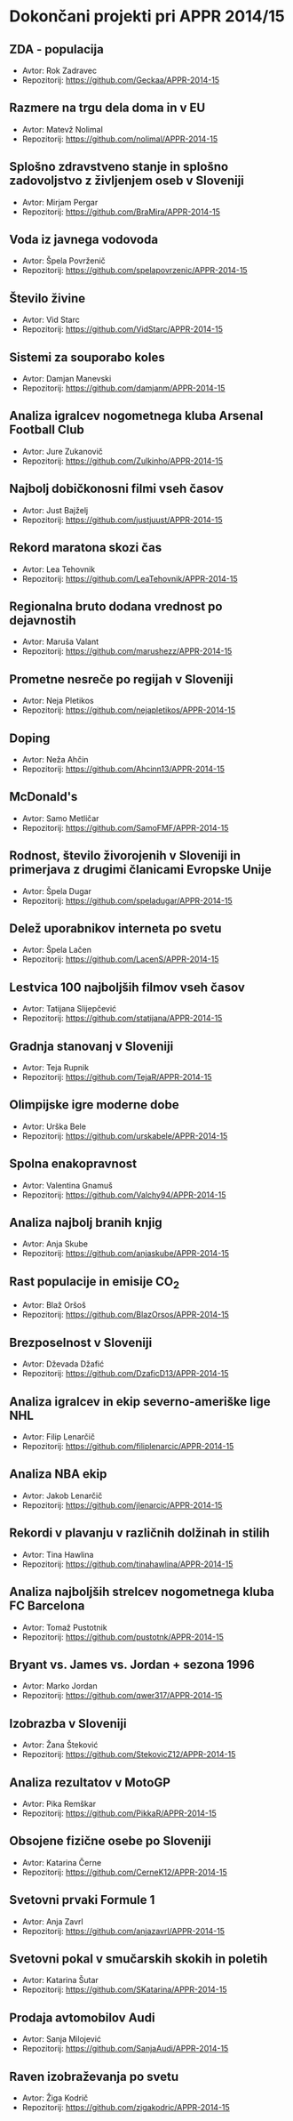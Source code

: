 # Dokončani projekti pri APPR 2014/15

## ZDA - populacija
* Avtor: Rok Zadravec
* Repozitorij: https://github.com/Geckaa/APPR-2014-15

## Razmere na trgu dela doma in v EU
* Avtor: Matevž Nolimal
* Repozitorij: https://github.com/nolimal/APPR-2014-15

## Splošno zdravstveno stanje in splošno zadovoljstvo z življenjem oseb v Sloveniji
* Avtor: Mirjam Pergar
* Repozitorij: https://github.com/BraMira/APPR-2014-15

## Voda iz javnega vodovoda
* Avtor: Špela Povrženič
* Repozitorij: https://github.com/spelapovrzenic/APPR-2014-15

## Število živine
* Avtor: Vid Starc
* Repozitorij: https://github.com/VidStarc/APPR-2014-15

## Sistemi za souporabo koles
* Avtor: Damjan Manevski
* Repozitorij: https://github.com/damjanm/APPR-2014-15

## Analiza igralcev nogometnega kluba Arsenal Football Club
* Avtor: Jure Zukanovič
* Repozitorij: https://github.com/Zulkinho/APPR-2014-15

## Najbolj dobičkonosni filmi vseh časov
* Avtor: Just Bajželj
* Repozitorij: https://github.com/justjuust/APPR-2014-15

## Rekord maratona skozi čas
* Avtor: Lea Tehovnik
* Repozitorij: https://github.com/LeaTehovnik/APPR-2014-15

## Regionalna bruto dodana vrednost po dejavnostih
* Avtor: Maruša Valant
* Repozitorij: https://github.com/marushezz/APPR-2014-15

## Prometne nesreče po regijah v Sloveniji
* Avtor: Neja Pletikos
* Repozitorij: https://github.com/nejapletikos/APPR-2014-15

## Doping
* Avtor: Neža Ahčin
* Repozitorij: https://github.com/Ahcinn13/APPR-2014-15

## McDonald's
* Avtor: Samo Metličar
* Repozitorij: https://github.com/SamoFMF/APPR-2014-15

## Rodnost, število živorojenih v Sloveniji in primerjava z drugimi članicami Evropske Unije
* Avtor: Špela Dugar
* Repozitorij: https://github.com/speladugar/APPR-2014-15

## Delež uporabnikov interneta po svetu
* Avtor: Špela Lačen
* Repozitorij: https://github.com/LacenS/APPR-2014-15

## Lestvica 100 najboljših filmov vseh časov
* Avtor: Tatijana Slijepčević
* Repozitorij: https://github.com/statijana/APPR-2014-15

## Gradnja stanovanj v Sloveniji
* Avtor: Teja Rupnik
* Repozitorij: https://github.com/TejaR/APPR-2014-15

## Olimpijske igre moderne dobe
* Avtor: Urška Bele
* Repozitorij: https://github.com/urskabele/APPR-2014-15

## Spolna enakopravnost
* Avtor: Valentina Gnamuš
* Repozitorij: https://github.com/Valchy94/APPR-2014-15

## Analiza najbolj branih knjig
* Avtor: Anja Skube
* Repozitorij: https://github.com/anjaskube/APPR-2014-15

## Rast populacije in emisije CO<sub>2</sub>
* Avtor: Blaž Oršoš
* Repozitorij: https://github.com/BlazOrsos/APPR-2014-15

## Brezposelnost v Sloveniji
* Avtor: Dževada Džafić
* Repozitorij: https://github.com/DzaficD13/APPR-2014-15

## Analiza igralcev in ekip severno-ameriške lige NHL
* Avtor: Filip Lenarčič
* Repozitorij: https://github.com/filiplenarcic/APPR-2014-15

## Analiza NBA ekip
* Avtor: Jakob Lenarčič
* Repozitorij: https://github.com/jlenarcic/APPR-2014-15

## Rekordi v plavanju v različnih dolžinah in stilih
* Avtor: Tina Hawlina
* Repozitorij: https://github.com/tinahawlina/APPR-2014-15

## Analiza najboljših strelcev nogometnega kluba FC Barcelona
* Avtor: Tomaž Pustotnik
* Repozitorij: https://github.com/pustotnk/APPR-2014-15

## Bryant vs. James vs. Jordan + sezona 1996
* Avtor: Marko Jordan
* Repozitorij: https://github.com/qwer317/APPR-2014-15

## Izobrazba v Sloveniji
* Avtor: Žana Šteković
* Repozitorij: https://github.com/StekovicZ12/APPR-2014-15

## Analiza rezultatov v MotoGP
* Avtor: Pika Remškar
* Repozitorij: https://github.com/PikkaR/APPR-2014-15

## Obsojene fizične osebe po Sloveniji
* Avtor: Katarina Černe
* Repozitorij: https://github.com/CerneK12/APPR-2014-15

## Svetovni prvaki Formule 1
* Avtor: Anja Zavrl
* Repozitorij: https://github.com/anjazavrl/APPR-2014-15

## Svetovni pokal v smučarskih skokih in poletih
* Avtor: Katarina Šutar
* Repozitorij: https://github.com/SKatarina/APPR-2014-15

## Prodaja avtomobilov Audi
* Avtor: Sanja Milojević
* Repozitorij: https://github.com/SanjaAudi/APPR-2014-15

## Raven izobraževanja po svetu
* Avtor: Žiga Kodrič
* Repozitorij: https://github.com/zigakodric/APPR-2014-15
